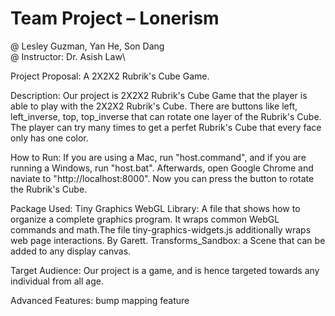 # Team Project – Lonerism

@ Lesley Guzman, Yan He, Son Dang\
@ Instructor: Dr. Asish Law\

Project Proposal:
A 2X2X2 Rubrik's Cube Game.

Description:
Our project is 2X2X2 Rubrik's Cube Game that the player is able to play with the 2X2X2 Rubrik's Cube. There are buttons like left, left_inverse, top, top_inverse
that can rotate one layer of the Rubrik's Cube. The player can try many times to get a perfet Rubrik's Cube that every face only has one color.

How to Run:
If you are using a Mac, run "host.command", and if you are running a Windows, run "host.bat". 
Afterwards, open Google Chrome and naviate to "http://localhost:8000".
Now you can press the button to rotate the Rubrik's Cube.

Package Used:
Tiny Graphics WebGL Library: A file that shows how to organize a complete graphics program.  It wraps common WebGL commands and math.The file tiny-graphics-widgets.js additionally wraps web page interactions.  By Garett.
Transforms_Sandbox: a Scene that can be added to any display canvas.

Target Audience:
Our project is a game, and is hence targeted towards any individual from all age.

Advanced Features:
bump mapping feature